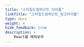 ```yaml
---
title: "스타일드컴퍼넌트 타이틀"
linkTitle: "스타일드컴퍼넌트_링크타이틀"
type: docs
weight: 4
hide_feedback: true 
description: >
    React를 배워보자
---
```


<!-- {{% pageinfo %}}
This is a placeholder page that shows you how to use this template site.
{{% /pageinfo %}} -->


<!-- This section is where the user documentation for your project lives - all the information your users need to understand and successfully use your project. 

For large documentation sets we recommend adding content under the headings in this section, though if some or all of them don’t apply to your project feel free to remove them or add your own. You can see an example of a smaller Docsy documentation site in the [Docsy User Guide](https://docsy.dev/docs/), which lives in the [Docsy theme repo](https://github.com/google/docsy/tree/master/userguide) if you'd like to copy its docs section. 

Other content such as marketing material, case studies, and community updates should live in the [About](/about/) and [Community](/community/) pages.

Find out how to use the Docsy theme in the [Docsy User Guide](https://docsy.dev/docs/). You can learn more about how to organize your documentation (and how we organized this site) in [Organizing Your Content](https://docsy.dev/docs/best-practices/organizing-content/). -->


